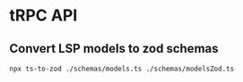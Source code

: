 # tRPC API

## Convert LSP models to zod schemas
```bash
npx ts-to-zod ./schemas/models.ts ./schemas/modelsZod.ts
```
